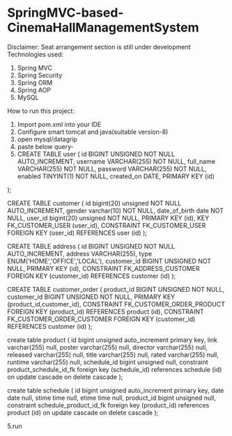 # SpringMVC-based-CinemaHallManagementSystem
Disclaimer: Seat arrangement section is still under development
Technologies used:
1. Spring MVC
2. Spring Security
3. Spring ORM
4. Spring AOP
5. MySQL

How to run this project:
1. Import pom.xml into your IDE
2. Configure smart tomcat and java(suitable version-8)
3. open mysql/datagrip
4. paste below query-
5. 
   CREATE TABLE user (
  id BIGINT UNSIGNED NOT NULL AUTO_INCREMENT,
  username VARCHAR(255) NOT NULL,
  full_name VARCHAR(255) NOT NULL,
  password VARCHAR(255) NOT NULL,
  enabled TINYINT(1) NOT NULL,
  created_on DATE,
  PRIMARY KEY (id)

);

CREATE TABLE customer (
  id bigint(20) unsigned NOT NULL AUTO_INCREMENT,
  gender varchar(10) NOT NULL,
  date_of_birth date NOT NULL,
  user_id bigint(20) unsigned NOT NULL,
  PRIMARY KEY (id),
  KEY FK_CUSTOMER_USER (user_id),
  CONSTRAINT FK_CUSTOMER_USER FOREIGN KEY (user_id) REFERENCES user (id)
);

CREATE TABLE address (
  id BIGINT UNSIGNED NOT NULL AUTO_INCREMENT,
  address VARCHAR(255),
  type ENUM('HOME','OFFICE','LOCAL'),
  customer_id BIGINT UNSIGNED NOT NULL,
  PRIMARY KEY (id),
  CONSTRAINT FK_ADDRESS_CUSTOMER FOREIGN KEY (customer_id) REFERENCES customer (id)
);


CREATE TABLE customer_order (
  product_id BIGINT UNSIGNED NOT NULL,
  customer_id BIGINT UNSIGNED NOT NULL,
  PRIMARY KEY (product_id,customer_id),
  CONSTRAINT FK_CUSTOMER_ORDER_PRODUCT FOREIGN KEY (product_id) REFERENCES product (id),
  CONSTRAINT FK_CUSTOMER_ORDER_CUSTOMER FOREIGN KEY (customer_id) REFERENCES customer (id)
);

create table product
(
    id          bigint unsigned auto_increment
        primary key,
    link        varchar(255)    null,
    poster      varchar(255)    null,
    director    varchar(255)    null,
    released    varchar(255)    null,
    title       varchar(255)    null,
    rated       varchar(255)    null,
    runtime     varchar(255)    null,
    schedule_id bigint unsigned null,
    constraint product_schedule_id_fk
        foreign key (schedule_id) references schedule (id)
            on update cascade on delete cascade
);

create table schedule
(
    id         bigint unsigned auto_increment
        primary key,
    date       date            null,
    stime      time            null,
    etime      time            null,
    product_id bigint unsigned null,
    constraint schedule_product_id_fk
        foreign key (product_id) references product (id)
            on update cascade on delete cascade
);

5.run 
